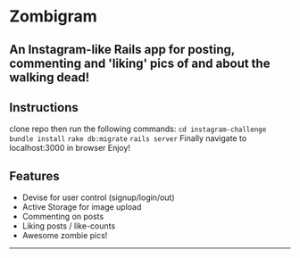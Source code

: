 Zombigram
=========

An Instagram-like Rails app for posting, commenting and 'liking' pics of and about the walking dead!
---------
## Instructions
clone repo then run the following commands:
`cd instagram-challenge`
`bundle install`
`rake db:migrate`
`rails server`
Finally navigate to localhost:3000 in browser
Enjoy!

## Features
- Devise for user control (signup/login/out)
- Active Storage for image upload
- Commenting on posts
- Liking posts / like-counts
- Awesome zombie pics!
-------
